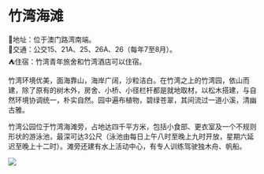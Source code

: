 # 竹湾海滩  
📍地址：位于澳门路湾南端。  
🚌交通：公交15、21A、25、26A、26（每年7至8月）。  
⛺住宿：竹湾青年旅舍和竹湾酒店可以住宿。  

竹湾环境优美，面海靠山，海岸广阔，沙粒洁白。在竹湾之上的竹湾园，依山而建，除了原有的树木外，房舍、小桥、小径栏杆都是就地取材，以松木搭建，与自然环境协调统一，朴实自然。园中遍布植物，碧绿苍翠，其间流过一道小溪，清幽古雅。  

竹湾公园位于竹湾海滩旁，占地达四千平方米，包括小食部、更衣室及一个不规则形状的游泳池，最深可达3公尺（泳池由每日上午八时至晚上九时开放，星期六延迟至晚上十二时）。滩旁还建有水上活动中心，有专人训练驾驶独木舟、帆船。  

![](https://i.postimg.cc/QMY4mMKf/202201212115602.png)  
